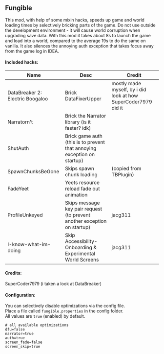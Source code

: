 ## Fungible
This mod, with help of some mixin hacks, speeds up game and world loading
times by selectively bricking parts of the game. Do not use outside the
development environment - it will cause world corruption when upgrading 
save data. With this mod it takes about 8s to launch the game and load into
a world, compared to the average 19s to do the same on vanilla. It also silences 
the annoying auth exception that takes focus away from the game log in IDEA.

#### Included hacks:
| Name                             | Desc                                                                     | Credit                                                         |
|----------------------------------|--------------------------------------------------------------------------|----------------------------------------------------------------|
| DataBreaker 2: Electric Boogaloo | Brick DataFixerUpper                                                     | mostly made myself, by i did look at how SuperCoder7979 did it |
| Narratorn't                      | Brick the Narrator library (is it faster? idk)                           |                                                                |
| ShutAuth                         | Brick game auth (this is to prevent that annoying exception on startup)  |                                                                |
| SpawnChunksBeGone                | Skips spawn chunk loading                                                | (copied from TBPlugin)                                         |
| FadeYeet                         | Yeets resource reload fade out animation                                 |                                                                |
| ProfileUnkeyed                   | Skips message key pair request (to prevent another exception on startup) | jacg311                                                        |
| I-know-what-im-doing             | Skip Accessibility-Onboarding & Experimental World Screens               | jacg311                                                        |

#### Credits:
SuperCoder7979 (i taken a look at DataBreaker)

#### Configuration:
You can selectively disable optimizations via the config file.\
Place a file called `fungible.properties` in the config folder.\
All values are `true` (enabled) by default.
```properties
# all available optimizations
dfu=false
narrator=true
auth=true
screen_fade=false
screen_skip=true
```